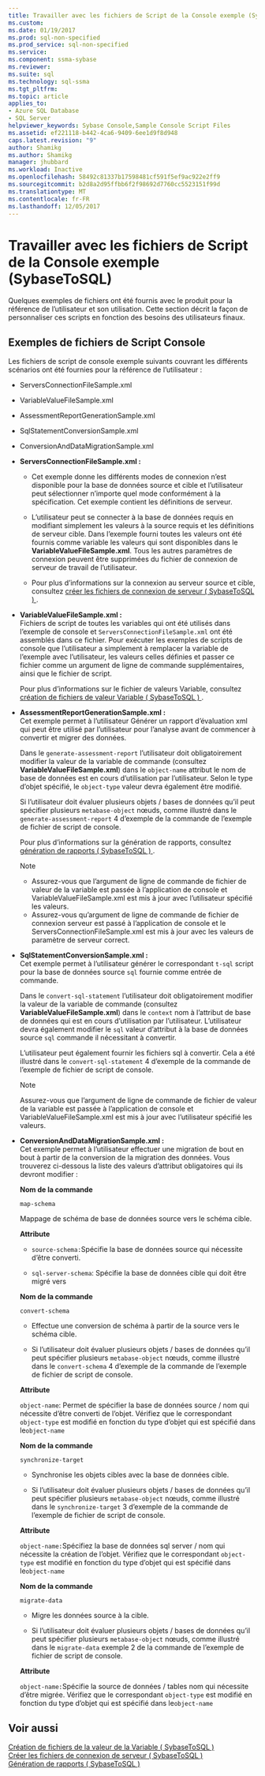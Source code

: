 ```yaml
---
title: Travailler avec les fichiers de Script de la Console exemple (SybaseToSQL) | Documents Microsoft
ms.custom: 
ms.date: 01/19/2017
ms.prod: sql-non-specified
ms.prod_service: sql-non-specified
ms.service: 
ms.component: ssma-sybase
ms.reviewer: 
ms.suite: sql
ms.technology: sql-ssma
ms.tgt_pltfrm: 
ms.topic: article
applies_to:
- Azure SQL Database
- SQL Server
helpviewer_keywords: Sybase Console,Sample Console Script Files
ms.assetid: ef221118-b442-4ca6-9409-6ee1d9f8d948
caps.latest.revision: "9"
author: Shamikg
ms.author: Shamikg
manager: jhubbard
ms.workload: Inactive
ms.openlocfilehash: 58492c81337b17598481cf591f5ef9ac922e2ff9
ms.sourcegitcommit: b2d8a2d95ffbb6f2f98692d7760cc5523151f99d
ms.translationtype: MT
ms.contentlocale: fr-FR
ms.lasthandoff: 12/05/2017
---
```

# <a name="working-with-the-sample-console-script-files-sybasetosql"></a>Travailler avec les fichiers de Script de la Console exemple (SybaseToSQL)
Quelques exemples de fichiers ont été fournis avec le produit pour la référence de l’utilisateur et son utilisation. Cette section décrit la façon de personnaliser ces scripts en fonction des besoins des utilisateurs finaux.  
  
## <a name="sample-console-script-files"></a>Exemples de fichiers de Script Console  
Les fichiers de script de console exemple suivants couvrant les différents scénarios ont été fournies pour la référence de l’utilisateur :  
  
-   ServersConnectionFileSample.xml  
  
-   VariableValueFileSample.xml  
  
-   AssessmentReportGenerationSample.xml  
  
-   SqlStatementConversionSample.xml  
  
-   ConversionAndDataMigrationSample.xml  
  
-   **ServersConnectionFileSample.xml :**  
  
    -   Cet exemple donne les différents modes de connexion n’est disponible pour la base de données source et cible et l’utilisateur peut sélectionner n’importe quel mode conformément à la spécification. Cet exemple contient les définitions de serveur.  
  
    -   L’utilisateur peut se connecter à la base de données requis en modifiant simplement les valeurs à la source requis et les définitions de serveur cible. Dans l’exemple fourni toutes les valeurs ont été fournis comme variable les valeurs qui sont disponibles dans le **VariableValueFileSample.xml**.  Tous les autres paramètres de connexion peuvent être supprimées du fichier de connexion de serveur de travail de l’utilisateur.  
  
    -   Pour plus d’informations sur la connexion au serveur source et cible, consultez [créer les fichiers de connexion de serveur &#40; SybaseToSQL &#41; ](../../ssma/sybase/creating-the-server-connection-files-sybasetosql.md).  
  
-   **VariableValueFileSample.xml :**  
    Fichiers de script de toutes les variables qui ont été utilisés dans l’exemple de console et `ServersConnectionFileSample.xml` ont été assemblés dans ce fichier. Pour exécuter les exemples de scripts de console que l’utilisateur a simplement à remplacer la variable de l’exemple avec l’utilisateur, les valeurs celles définies et passer ce fichier comme un argument de ligne de commande supplémentaires, ainsi que le fichier de script.  
  
    Pour plus d’informations sur le fichier de valeurs Variable, consultez [création de fichiers de valeur Variable &#40; SybaseToSQL &#41; ](../../ssma/sybase/creating-variable-value-files-sybasetosql.md).  
  
-   **AssessmentReportGenerationSample.xml :**  
    Cet exemple permet à l’utilisateur Générer un rapport d’évaluation xml qui peut être utilisé par l’utilisateur pour l’analyse avant de commencer à convertir et migrer des données.  
  
    Dans le `generate-assessment-report` l’utilisateur doit obligatoirement modifier la valeur de la variable de commande (consultez **VariableValueFileSample.xml**) dans le `object-name` attribut le nom de base de données est en cours d’utilisation par l’utilisateur. Selon le type d’objet spécifié, le `object-type` valeur devra également être modifié.  
  
    Si l’utilisateur doit évaluer plusieurs objets / bases de données qu’il peut spécifier plusieurs `metabase-object` nœuds, comme illustré dans le `generate-assessment-report` 4 d’exemple de la commande de l’exemple de fichier de script de console.  
  
    Pour plus d’informations sur la génération de rapports, consultez [génération de rapports &#40; SybaseToSQL &#41; ](../../ssma/sybase/generating-reports-sybasetosql.md).  
  
    > [!NOTE]  
    > -   Assurez-vous que l’argument de ligne de commande de fichier de valeur de la variable est passée à l’application de console et VariableValueFileSample.xml est mis à jour avec l’utilisateur spécifié les valeurs.  
    > -   Assurez-vous qu’argument de ligne de commande de fichier de connexion serveur est passé à l’application de console et le ServersConnectionFileSample.xml est mis à jour avec les valeurs de paramètre de serveur correct.  
  
-   **SqlStatementConversionSample.xml :**  
    Cet exemple permet à l’utilisateur générer le correspondant `t-sql` script pour la base de données source `sql` fournie comme entrée de commande.  
  
    Dans le `convert-sql-statement` l’utilisateur doit obligatoirement modifier la valeur de la variable de commande (consultez **VariableValueFileSample.xml**) dans le `context` nom à l’attribut de base de données qui est en cours d’utilisation par l’utilisateur. L’utilisateur devra également modifier le `sql` valeur d’attribut à la base de données source `sql` commande il nécessitant à convertir.  
  
    L’utilisateur peut également fournir les fichiers sql à convertir. Cela a été illustré dans le `convert-sql-statement` 4 d’exemple de la commande de l’exemple de fichier de script de console.  
  
    > [!NOTE]  
    > Assurez-vous que l’argument de ligne de commande de fichier de valeur de la variable est passée à l’application de console et VariableValueFileSample.xml est mis à jour avec l’utilisateur spécifié les valeurs.  
  
-   **ConversionAndDataMigrationSample.xml :**  
     Cet exemple permet à l’utilisateur effectuer une migration de bout en bout à partir de la conversion de la migration des données. Vous trouverez ci-dessous la liste des valeurs d’attribut obligatoires qui ils devront modifier :  
  
    **Nom de la commande**  
  
    `map-schema`  
  
    Mappage de schéma de base de données source vers le schéma cible.  
  
    **Attribute**  
  
    -   `source-schema:`Spécifie la base de données source qui nécessite d’être converti.  
  
    -   `sql-server-schema`: Spécifie la base de données cible qui doit être migré vers  
  
    **Nom de la commande**  
  
    `convert-schema`  
  
    -   Effectue une conversion de schéma à partir de la source vers le schéma cible.  
  
    -   Si l’utilisateur doit évaluer plusieurs objets / bases de données qu’il peut spécifier plusieurs `metabase-object` nœuds, comme illustré dans le `convert-schema` 4 d’exemple de la commande de l’exemple de fichier de script de console.  
  
    **Attribute**  
  
    `object-name`: Permet de spécifier la base de données source / nom qui nécessite d’être converti de l’objet. Vérifiez que le correspondant `object-type` est modifié en fonction du type d’objet qui est spécifié dans le`object-name`  
  
    **Nom de la commande**  
  
    `synchronize-target`  
  
    -   Synchronise les objets cibles avec la base de données cible.  
  
    -   Si l’utilisateur doit évaluer plusieurs objets / bases de données qu’il peut spécifier plusieurs `metabase-object` nœuds, comme illustré dans le `synchronize-target` 3 d’exemple de la commande de l’exemple de fichier de script de console.  
  
    **Attribute**  
  
    `object-name:`Spécifiez la base de données sql server / nom qui nécessite la création de l’objet. Vérifiez que le correspondant `object-type` est modifié en fonction du type d’objet qui est spécifié dans le`object-name`  
  
    **Nom de la commande**  
  
    `migrate-data`  
  
    -   Migre les données source à la cible.  
  
    -   Si l’utilisateur doit évaluer plusieurs objets / bases de données qu’il peut spécifier plusieurs `metabase-object` nœuds, comme illustré dans le `migrate-data` exemple 2 de la commande de l’exemple de fichier de script de console.  
  
    **Attribute**  
  
    `object-name:`Spécifie la source de données / tables nom qui nécessite d’être migrée. Vérifiez que le correspondant `object-type` est modifié en fonction du type d’objet qui est spécifié dans le`object-name`  
  
## <a name="see-also"></a>Voir aussi  
[Création de fichiers de la valeur de la Variable &#40; SybaseToSQL &#41;](../../ssma/sybase/creating-variable-value-files-sybasetosql.md)  
[Créer les fichiers de connexion de serveur &#40; SybaseToSQL &#41;](../../ssma/sybase/creating-the-server-connection-files-sybasetosql.md)  
[Génération de rapports &#40; SybaseToSQL &#41;](../../ssma/sybase/generating-reports-sybasetosql.md)  
  
